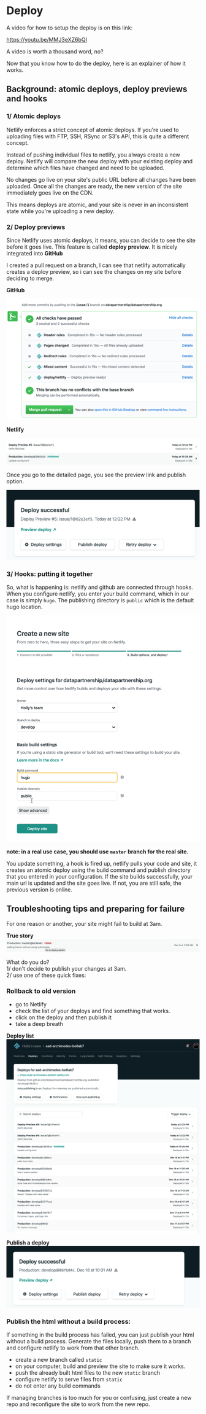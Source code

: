 # Deploy

A video for how to setup the deploy is on this link:  

https://youtu.be/MMJ3eXZ6bQI

A video is worth a thousand word, no?

Now that you know how to do the deploy, here is an explainer of how it works.

## Background: atomic deploys, deploy previews and hooks

### 1/ Atomic deploys
Netlify enforces a strict concept of atomic deploys. If you're used to uploading files with FTP, SSH, RSync or S3's API, this is quite a different concept.

Instead of pushing individual files to netlify, you always create a new deploy. Netlify will compare the new deploy with your existing deploy and determine which files have changed and need to be uploaded.

No changes go live on your site's public URL before all changes have been uploaded. Once all the changes are ready, the new version of the site immediately goes live on the CDN.

This means deploys are atomic, and your site is never in an inconsistent state while you're uploading a new deploy.


### 2/ Deploy previews

Since Netlify uses atomic deploys, it means, you can decide to see the site before it goes live. This feature is called **deploy preview**. It is nicely integrated into **GitHub**

I created a pull request on a branch, I can see that netlify automatically creates a deploy preview, so i can see the changes on my site before deciding to merge.


**GitHub**

![github-netlify-integration](./docs/img/github-netlify-integration.png)

**Netlify**

![netlify-deploy-preview-1](./docs/img/netlify-deploy-preview-1.png)

Once you go to the detailed page, you see the preview link and publish option.

![netlify-deploy-preview-2](./docs/img/netlify-deploy-preview-2.png)

### 3/ Hooks: putting it together

So, what is happening is: netlify and github are connected through hooks. When you configure netlify, you enter your build command, which in our case is simply `hugo`. The publishing directory is `public` which is the default hugo location.

![deploy-configuration](./docs/img/deploy-configuration.png)

**note: in a real use case, you should use `master` branch for the real site.**

You update something, a hook is fired up, netlify pulls your code and site, it creates an atomic deploy using the build command and publish directory that you entered in your configuration. If the site builds successfully, your main url is updated and the site goes live. If not, you are still safe, the previous version is online.


## Troubleshooting tips and preparing for failure

For one reason or another, your site might fail to build at 3am.

**True story**
![build failed](./docs/img/build-failed.png)

What do you do?  
1/ don't decide to publish your changes at 3am.  
2/ use one of these quick fixes:

### Rollback to old version
- go to Netlify
- check the list of your deploys and find something that works.
- click on the deploy and then publish it
- take a deep breath


**Deploy list**
![publish](./docs/img/deploy-list.png)

**Publish a deploy**
![publish](./docs/img/deploy-1.png)

### Publish the html without a build process:
If something in the build process has failed, you can just publish your html without a build process. Generate the files locally, push them to a branch and configure netlify to work from that other branch.

- create a new branch called `static`
- on your computer, build and preview the site to make sure it works.
- push the already built html files to the new `static` branch
- configure netlify to serve files from `static`
- do not enter any build commands

If managing branches is too much for you or confusing, just create a new repo and reconfigure the site to work from the new repo.
